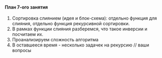 #### План 7-ого занятия

1. Сортировка слиянием (идея и блок-схема): отдельно функция для слияния, отдельно функция рекурсивной сортировки.
2. В рамках функции слияния разберемся, что такое инверсии и посчитаем их.
3. Проанализируем сложность алгоритма
4. В оставшееся время - несколько задачек на рекурсию // ваши вопросы
